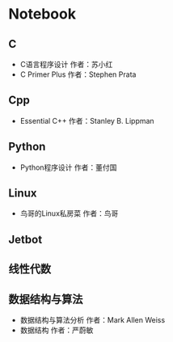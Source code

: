 # Notebook

## C

- C语言程序设计 作者：苏小红
- C Primer Plus 作者：Stephen Prata                              

## Cpp

- Essential C++ 作者：Stanley B. Lippman

## Python

- Python程序设计 作者：董付国



## Linux

- 鸟哥的Linux私房菜 作者：鸟哥



## Jetbot



## 线性代数



## 数据结构与算法

- 数据结构与算法分析	作者：Mark Allen Weiss
- 数据结构 作者：严蔚敏
